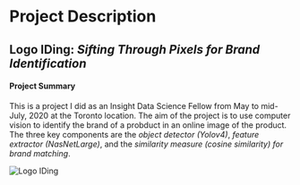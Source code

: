 # Project Description

## **Logo IDing**: ***Sifting Through Pixels for Brand Identification***


#### Project Summary

This is a project I did as an Insight Data Science Fellow from May to mid-July, 2020 at the Toronto location. The aim of the project is to use computer vision to identify the brand of a probduct in an online image of the product. The three key components are the *object detector (Yolov4)*, *feature extractor (NasNetLarge)*, and the *similarity measure (cosine similarity) for brand matching*. 

![Logo IDing](../src/static/assets/img/tarbo.gif "Logo IDing in Operation")